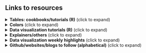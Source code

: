 ## Links to resources

<details>
  <summary><b>Tables: cookbooks/tutorials (R)</b> (click to expand)</summary>

<!-- toc -->

* [RStudio Community Table Gallery](https://www.rstudio.com/blog/rstudio-community-table-gallery/) (lots of tables with #rstats code)  
* [{gt}](https://gt.rstudio.com/), [{gtExtras}](https://jthomasmock.github.io/gtExtras/) 
  * Rich Iannone || Making Beautiful Tables with {gt} || RStudio [YT video](https://www.youtube.com/watch?v=z0UGmMOxl-c)
  * Richard Iannone || {gt} Intendo Game Data Project Walkthrough || RStudio] [YT video](https://www.youtube.com/watch?v=aPRVzk9pvno)
  * {gt} tables using #TidyTuesday data | RStudio: [Digital Publications](https://twitter.com/riannone/status/1511387252903010305), [Crosswords](https://twitter.com/rstudio/status/1529138398849810432), [Eurovision](https://twitter.com/kierisi/status/1534204134215548928) by [Jesse Mostipak](https://twitter.com/kierisi/status/1512798946778886144) and [Richard Iannone](https://twitter.com/riannone)
  * [Embedding custom HTML in gt tables](https://themockup.blog/posts/2020-10-31-embedding-custom-features-in-gt-tables/) by [Tom Mock](https://twitter.com/thomas_mock)
  * [Getting started with {gt} tables](https://nrennie.rbind.io/blog/2022-04-21-getting-started-with-gt-tables/) by [Nicola Rennie](https://twitter.com/nrennie35)
  * [Riding tables with {gt} and {gtExtras} tutorial](https://bjnnowak.netlify.app/2021/10/04/r-beautiful-tables-with-gt-and-gtextras/) by [Benjamin Nowak](https://twitter.com/BjnNowak)
  * Tables ([1](https://twitter.com/thomas_mock/status/1478485656552812549), [2](https://twitter.com/thomas_mock/status/1454213303065096200), [3](https://twitter.com/thomas_mock/status/1440352188102942721), [4](https://twitter.com/thomas_mock/status/1437792802495139852), [5](https://twitter.com/thomas_mock/status/1442541043019390982)) by [Tom Mock](https://twitter.com/thomas_mock)
  *  RStudio table contest 2021 {gt} [tutorial](https://rpubs.com/JackDavison/gt-openair) by [Jack Davison](https://twitter.com/JDavison_) 
  *  RStudio table contest 2020 {gt} [tutorial](https://rpubs.com/kaustav/table_contest_2020) by [Kaustav Sen](https://twitter.com/kustav_sen)
* [reactable](https://glin.github.io/reactable/), [{reactablefmtr}](https://kcuilla.github.io/reactablefmtr/) 
    * [{reactablefmtr} cookbook](https://kcuilla.github.io/reactablefmtr/articles/reactablefmtr_cookbook.html) by [Kyle Cuilla](https://twitter.com/kc_analytics)
    * #TidyTuesday tables ([1](https://twitter.com/schmid_07/status/1480915022041788418), [2](https://twitter.com/schmid_07/status/1488596892242124800)) by [Bill Schmid](https://twitter.com/schmid_07)
    * #TidyTuesday Axios Harris Poll [table](https://twitter.com/geokaramanis/status/1532662340826583040) by [Georgios Karamanis](https://twitter.com/geokaramanis)

<!-- toc -->
 
<!-- tocstop -->
</details>


<details>
  <summary><b>Colors</b> (click to expand)</summary>

<!-- toc -->
* [4 Ways to use colors in ggplot more efficiently](https://albert-rapp.de/post/2022-02-19-ggplot2-color-tips-from-datawrapper/) by [Albert Rapp](https://twitter.com/rappa753)
* [Color Contrast Tools - Policy Viz](https://policyviz.com/resources/color-contrast-tools/) by [Jon Schwabish](https://twitter.com/jschwabish/status/1540093419405643779)   
* [Lisa Charlotte Muth](https://twitter.com/lisacmuth) in [Datawrapper Blog](https://blog.datawrapper.de/)
  * [An alternative to pink & blue: Colors for gender data](https://blog.datawrapper.de/gendercolor/)
  * [How to pick more beautiful colors for your data visualizations](https://blog.datawrapper.de/beautifulcolors/)
  * [A detailed guide to colors in data vis style guides](https://blog.datawrapper.de/colors-for-data-vis-style-guides/)
  * [When to use sequential and when to use diverging color scales](https://blog.datawrapper.de/diverging-vs-sequential-color-scales/)
* [List of 20 Simple, Distinct Colors](https://sashamaps.net/docs/resources/20-colors/) by Sasha Trubetskoy (h/t [Georgios Karamanis](https://twitter.com/geokaramanis))  
* [Very Peri Pantone 2022 Divergence for Data Visualization](https://nightingaledvs.com/very-peri-pantone-2022-divergence-for-data-visualization/) by Theresa-Marie Rhyne (nightingaledvs.com)  
* Twitter:
  * Moriah Taylor's [Twitter thread](https://twitter.com/moriah_taylor58/status/1395431000977649665?ref_src=twsrc%5Etfw%7Ctwcamp%5Etweetembed%7Ctwterm%5E1395431000977649665%7Ctwgr%5E%7Ctwcon%5Es1_&ref_url=https%3A%2F%2Fwww.r-bloggers.com%2F2021%2F12%2Ftop-21-rstats-tweets-of-2021%2F) on Colors in R
  * Cédric Scherer's [Twitter post](https://twitter.com/CedScherer/status/1426154575858442245) on Extending colors in R 
  * [Idescribled's [Twitter post](https://twitter.com/Indescribled/status/1426315389336686599) on Extending colors in R 
  * Cédric Scherer's [Twitter thread](https://twitter.com/CedScherer/status/1526819424136843264) on color palette examples (sequential, diverging, rainbow, qualitative) 
<!-- toc -->
 
<!-- tocstop -->
</details>    
    
    
<details>
  <summary><b>Data visualization tutorials (R)</b> (click to expand)</summary>

<!-- toc -->
* [Add a semi-transparent overlay to an image with {magick}](https://themockup.blog/posts/2022-06-22-magick-overlay/) by [Tom Mock](https://twitter.com/thomas_mock/status/1539950648778694658) 
* Collection of ggplot2 tutorials by Cédric Scherer [Twitter thread](https://twitter.com/CedScherer/status/1441126976870252548?s=20)  
* [Combining inset plots with facets using ggplot](https://clarewest.github.io/blog/post/2019-08-27-combining-inset-plots-with-facets-using-ggplot/) by [Clare West](https://twitter.com/claree_west)
* [Cool Word Clouds in R](https://spencerschien.info/post/data_viz_how_to/dense_word_clouds/) by [Spencer Schien](https://twitter.com/MrPecners)
* [Create an Extended Dumbbell Plot in R with ggplot2](https://toebr.github.io/ggplot2_extended_dumbbell_plot_tutorial/) by [Tobias Stalder](https://twitter.com/toeb18)
* [Creating flowcharts with {ggplot2}](https://nrennie.rbind.io/blog/2022-06-06-creating-flowcharts-with-ggplot2/) by [Nicola Rennie](https://twitter.com/nrennie35/status/1534121769409605637)  
* [Custom colour palettes for {ggplot2}](https://www.jumpingrivers.com/blog/custom-colour-palettes-for-ggplot2/) by [Nicola Rennie](https://twitter.com/nrennie35/status/1539976756320382980)   
* [Customize the axis scales for individual ggplot facets](https://genchanghsu.github.io/ggGallery/posts/2021-09-11-post-7-customize-the-axis-scales-for-individual-facets/) by Gen-Chang Hsu
* [Exploring other ggplot2 geoms](https://ivelasq.rbind.io/blog/other-geoms/) by [Isabella Velásquez](https://twitter.com/ivelasq3)
* [How to use Fonts and Icons in ggplot](https://albert-rapp.de/post/2022-03-04-fonts-and-icons/) by [Albert Rapp](https://twitter.com/rappa753)
* [How to use multiple colour scales in ggplot with {ggnewscale}](https://gradientdescending.com/how-to-use-multiple-color-scales-in-ggplot-with-ggnewscale/) by [Dan Oehm](https://twitter.com/danoehm/status/1536227644395909120) 
* [Hybrid map: Chloropleth X Time series](https://bjnnowak.netlify.app/2021/09/28/r-hybrid-map-chlorpleth-x-time-series/) by [Benjamin Nowak](https://twitter.com/BjnNowak)
* [Mapping isochrones in {ggplot2}](https://jamiehudson.netlify.app/post/) by [Jamie Hudson](https://twitter.com/Jamie_Bio)
* [Network analysis with {tidygraph}](https://bjnnowak.netlify.app/2021/09/30/r-network-analysis-with-tidygraph/) by [Benjamin Nowak](https://twitter.com/BjnNowak)
* [Plot RGB satellite imagery in true-color with ggplot2 in R](https://medium.com/@tobias.stalder.geo/plot-rgb-satellite-imagery-in-true-color-with-ggplot2-in-r-10bdb0e4dd1f) by [Tobias Stalder](https://twitter.com/toeb18/status/1532455477166194688)
* [Quick and easy ways to deal with long labels in ggplot2](https://www.andrewheiss.com/blog/2022/06/23/long-labels-ggplot/) by [Andrew Heiss](https://twitter.com/andrewheiss/status/1540084026685497345)  
* Route finding (sfnetwork vignettes) [Twitter post](https://twitter.com/quite_grey/status/1411785842520203266) by not quite my grey (@quite_grey)
* [Short tutorial on how to create small spatial multiples with #rstats](https://twitter.com/shinysci/status/1541119104395780096) by [Marco Sciaini @shinysci](https://twitter.com/shinysci)  
* Using thumbnails in ggplot2 [Twitter post](https://twitter.com/quite_grey/status/1486294048151326726) by not quite my grey (@quite_grey)
* Recreations
  * [Starting 2022 Off With A Fairly Complex {ggplot2} Recreation Plot](https://rud.is/b/2022/01/04/starting-2022-off-with-a-fairly-complex-ggplot2-recreation-plot/) by [Bob Rudis](https://twitter.com/hrbrmstr)
  * [Recreating the New York Times COVID-19 Spiral Graph](https://bydata.github.io/nyt-corona-spiral-chart/) by [Ansgar Wolsing](https://twitter.com/_ansgar)
* [Storytelling in ggplot using rounded rectangles](https://albert-rapp.de/post/2022-05-01-use-grobs-to-get-rounded-corners/) by by [Albert Rapp](https://twitter.com/rappa753)
* [The R Graph Gallery](https://r-graph-gallery.com/)
  * [Line chart with labels at end of lines](https://r-graph-gallery.com/web-line-chart-with-labels-at-end-of-line.html) by [Cédric Scherer](https://twitter.com/CedScherer) on [R Graph Gallery](https://r-graph-gallery.com/)
  * [Time series with conditional area fill and geofaceting in ggplot2](https://r-graph-gallery.com/web-line-chart-with-labels-at-end-of-line.html) by [Georgios Karamanis](https://twitter.com/geokaramanis) on [R Graph Gallery](https://r-graph-gallery.com/)  
* Visualising distributions
  * {ggdist} [articles](https://mjskay.github.io/ggdist/index.html) by [Matthew Kay](https://twitter.com/mjskay) 
  * {gghalves} [vignette](https://erocoar.github.io/gghalves/) by Frederik Tiedemann
  * [ggdist: Make a Raincloud Plot to Visualize Distribution in ggplot2](https://www.r-bloggers.com/2021/07/ggdist-make-a-raincloud-plot-to-visualize-distribution-in-ggplot2/) by Business Science in R bloggers 
  * [Beyond Bar and Box Plots](https://z3tt.github.io/beyond-bar-and-box-plots/) by [Cédric Scherer](https://twitter.com/CedScherer)
  * [Visualising distributions with raincloud plots (and how to create them with ggplot2)](https://www.cedricscherer.com/2021/06/06/visualizing-distributions-with-raincloud-plots-and-how-to-create-them-with-ggplot2/)
  * Nicola Rennie's [twitter post](https://twitter.com/nrennie35/status/1514996175753125888) for #30DayChartChallenge #Day15 
* Visualising uncertainty 
  * [Uncertainty Examples](https://github.com/mjskay/uncertainty-examples) by [Matthew Kay](https://twitter.com/mjskay)
  * Tidydata and Bayesian analysis making uncertainty visualization fun ([Youtube video](https://www.youtube.com/watch?v=vqzO-9LSoG4&t=2s))
  * A biased tour of uncertainty visualization zoo ([Youtube video](https://www.youtube.com/watch?v=E1kSnWvqCw0&t=1780s))
  * [Visualizing the Uncertainty in Data](https://flowingdata.com/2018/01/08/visualizing-the-uncertainty-in-data/) by [Nathan Yau](http://twitter.com/flowingdata)
  * [16 Visualizing uncertainty](https://clauswilke.com/dataviz/visualizing-uncertainty.html) in [Fundamentals of Data Visualization book by Claus O. Wilke](https://clauswilke.com/dataviz/)
 <!-- toc -->
 
<!-- tocstop -->
</details> 

<details>
  <summary><b>Explainers/others</b> (click to expand)</summary>

<!-- toc -->
* #TidyTuesday screencasts, [R Screencasts](https://www.rscreencasts.com/)
* A curated list of awesome rayshader and rayrender resources and shiny things on [github](https://github.com/marcosci/awesome-rayshader-rayrender) by [Marco Sciaini](https://twitter.com/shinysci)
* [Analysis of the voting patterns with widyr](https://twitter.com/juliasilge/status/1532862734487785474) by [Julia Silge](https://twitter.com/juliasilge)
* [dataviz-inspiration.com](https://www.dataviz-inspiration.com/) by [Yan Holtz @R_Graph_Gallery](https://twitter.com/R_Graph_Gallery)
* [Creating a blog with Quarto in 10 steps](https://beamilz.com/posts/2022-06-05-creating-a-blog-with-quarto/) by [Beatriz Milz](https://twitter.com/BeaMilz/status/1533534492702408704)
* Data viz challenges
    * 30DayChartChallenge 2022 [website](https://30daychartchallenge.org/twentytwo/)
    * 30DayChartChallenge 2021: rstats edition [github](https://github.com/dominicroye/rstats-chart-challenge-2021)
    * 30DayMapChallenge [website](https://30daymapchallenge.com/)
    * 30DayMapChallenge 2022 rstats map gallery [website](https://david.frigge.nz/3RDayMapChallenge/maps.html) 
* [Expansion for discrete scale](https://github.com/ch-bu/ggplot2-fundamentals/blob/main/cheatsheets/09_ggplot2_fundamentals_cheatsheet_expansion_discrete.pdf) by [Christian Burkhart](https://twitter.com/ChBurkhartk)
* [Free DataViz Tools & Resources](https://policyviz.com/2022/02/14/free-dataviz-tools-resources/) blog post on [Policy Viz](https://policyviz.com/) 
* [Mistakes, we’ve drawn a few](https://medium.economist.com/mistakes-weve-drawn-a-few-8cdd8a42d368) article by Sarah Leo
* [R vs Python — Live Stream Analysis](https://amitlevinson.com/blog/r-and-python/) by [Amit Grinson @Amit_Levinson](https://twitter.com/Amit_Levinson/status/1532439223952887812)
* [RMarkdown for Reproducible Reporting](https://twitter.com/thomas_mock/status/1519405395177086983) by [Tom Mock](https://twitter.com/thomas_mock)
* [Relative coordinates or NPC in ggplot2](https://www.christophenicault.com/post/npc_ggplot2/) by [Christophe Nicault](https://twitter.com/cnicault)
* [Script](https://twitter.com/thomas_mock/status/1531318119016370177) to get all the functions in a #RStats package and their arguments by Tom Mock (@thomas_mock)
* [Sharing nice code with addins and IDE tools](https://luisdva.github.io/rstats/cleaner-code/) by [Luis D. Verde Arregoitia](https://twitter.com/LuisDVerde)
* [Slides on redundant coding](https://twitter.com/ClausWilke/status/1382451822053314562) by [Claus Wilke](https://twitter.com/ClausWilke)  
* [Tutorial](https://rpubs.com/haleyepperlyfox/916671) on web scraping data from interactive maps using R and rvest package by [Haley Epperly](https://twitter.com/haley_fox_epp)  
* [Understanding text size and resolution in ggplot2](https://www.christophenicault.com/post/understand_size_dimension_ggplot2/) by [Christophe Nicault](https://twitter.com/cnicault)
* Twitter:
  * @cararthompson [thread](https://twitter.com/cararthompson/status/1511812876016799758) on rstats tips for #30DayChartChallenge
  * @CedScherer [thread](https://twitter.com/CedScherer/status/1493345985958924291) on annotations.
  * @CedScherer [thread](https://twitter.com/CedScherer/status/1513997439157649408) #30DayChartChallenge #Day12 theme day: Economist theme, contains data visualization comparisions 
  * @VictimOfMaths [thread](https://twitter.com/VictimOfMaths/status/1514220648524046340) on his #30DayChartChallenge #Day12 data visualization
  * @FilmicAesthetic [thread](https://twitter.com/FilmicAesthetic/status/1512072560715784196) on data visuals inspiring books
  * @FilmicAesthetic [thread](https://twitter.com/FilmicAesthetic/status/1537535639100567555) on ggplot2 legend shapes
  * @shinysci [thread](https://twitter.com/shinysci/status/1541831867388858368) on how to use #rstats in #GitHub actions to scrape and store data online and then process it ... the #rspatial way
  * @Valen10Francois [thread](https://twitter.com/valen10francois/status/1524040709862576131?s=21&t=TRQljRvuYXzrmKPaNZ3djQ) on old historic maps overlap with modern political maps (h/t [Georgios Karamanis](https://twitter.com/geokaramanis))
  * [@WeAreRLadies](https://twitter.com/WeAreRLadies) tips/ideas/analysis 
    * [day 1](https://twitter.com/WeAreRLadies/status/1515876540394852354), [day 2](https://twitter.com/WeAreRLadies/status/1516256907836674053), [day 3](https://twitter.com/WeAreRLadies/status/1516671536497045506), [day 4](https://twitter.com/WeAreRLadies/status/1516997091109015552), [day 5](https://twitter.com/WeAreRLadies/status/1517402976062967808), [day 6](https://twitter.com/WeAreRLadies/status/1517749920262160384) twitter thread
        * [Code](https://github.com/emitanaka/wearerladies) on Github

 <!-- toc -->
 
<!-- tocstop -->
</details>     

<details>
  <summary><b>Data visualization weekly highlights</b> (click to expand)</summary>

<!-- toc -->  

* [AnyChart DataViz Weekly](https://www.anychart.com/blog/category/data-visualization-weekly/)
* [Datawrapper Dispatch](https://blog.datawrapper.de/category/data-vis-dispatch/)
* [Navigating The Dataverse By ANNAPURANI VAIDYANATHAN](https://www.getrevue.co/profile/NavigatingTheDataverse)
* [The Moksha Roundup](https://mokshadata.studio/roundup/)
* [R Weekly](https://rweekly.org/) 

 <!-- toc -->
 
<!-- tocstop -->
</details>  

<details>
  <summary><b>Github/websites/blogs to follow (alphabetical)</b> (click to expand)</summary>

<!-- toc -->  

* Abdoul Madjid [Github](https://github.com/AbdoulMa)
* Albert Rapp [Website](https://albert-rapp.de/post/)
* Amit Levinson [Github](https://github.com/AmitLevinson), [blog](https://amitlevinson.com/)
* Andy Baker [Github](https://github.com/AndyABaker)
* Ansgar Wolsing [Github](https://github.com/bydata)
* Benjamin Nowak [Github](https://github.com/BjnNowak), [blog](https://bjnnowak.netlify.app/) 
* Cara Thompson [Github](https://github.com/cararthompson)
* Cédric Scherer [Github](https://github.com/z3tt), [blog](https://www.cedricscherer.com/)
* Charlie Gallagher [Github](https://github.com/charlie-gallagher)
* Christian Gebhard [Github](https://github.com/nucleic-acid) ,[blog](https://jollydata.blog/blog.html)
* Christophe Nicault [Github](https://github.com/cnicault), [website](https://www.christophenicault.com/articles/) 
* Colin Angus [Github](https://github.com/VictimOfMaths)
* Dan @FilmicAesthetic [Github](https://github.com/filmicaesthetic)
* Daniel Oehm [website](http://gradientdescending.com/)
* Dr. Dominic Royé [Github](https://github.com/dominicroye), [blog](https://dominicroye.github.io/en/)
* Federica Gazzelloni [Github](https://github.com/Fgazzelloni), [blog](https://federicagazzelloni.netlify.app/blog/)
* Fiona Lee [Github](https://github.com/fi-lees) for #TidyTuesday data visualization walkthroughs
* Georgios Karamanis [Github](https://github.com/gkaramanis), [blog](https://karaman.is/blog)
* Hugh Graham [Github](https://github.com/h-a-graham)
* Ícaro Bernardes [Github](https://github.com/IcaroBernardes)
* Iker Rivas-González [Github](https://github.com/rivasiker)
* Isabella Velásquez [blog](https://ivelasq.rbind.io/)
* Isaac Arroyo [Github](https://github.com/isaacarroyov)
* Jack Davison [Github](https://github.com/jack-davison)
* Jake Kaupp [Github](https://github.com/jkaupp)
* Jamie Hudson [Github](https://github.com/HudsonJamie), [website](https://jamiehudson.netlify.app/post/)
* Javier Tamayo-Leiva [Github](https://github.com/TamayoLeivaJ)
* Jonathan Kitt [Github](https://github.com/KittJonathan)
* Julia Silge [blog](https://juliasilge.com/blog/)
* Katie Press [blog](https://kpress.dev/blog/tidy-tuesday-nyt-bestsellers/)
* Kaustav Sen [Github](https://github.com/kaustavSen)
* Kyle Cuilla [website](https://uncharteddata.netlify.app/)
* Lisa DeBruine [#30DayChartChallenge tutorials](https://debruine.github.io/30DCC-2022/)
* Lisa Lendway [blog](https://lisalendway.netlify.app/blog.html)
* Luis D. Verde Arregoitia [website](https://luisdva.github.io/)
* Luis Freites [Github](https://github.com/luisfrein), [blog](https://luisdva.github.io/)
* Marco Sciaini @shinysci [Github](https://github.com/marcosci)  
* Margaret Siple [Github](https://github.com/mcsiple)
* Milos Popovic [blog](https://milospopovic.net/blog/) for map tutorials 
* Near and Distant [Github](https://github.com/NearAndDistant), [blog](https://nearanddistant.co.uk/)
* Nicola Rennie [Github](https://github.com/nrennie), [blog](https://nrennie.rbind.io/blog/)
* Pablo Alvarez [Github](https://github.com/Pablo-Alvarez-Baeza)
* Richard Vogg [Github](https://github.com/richardvogg), [blog](https://r-vogg-blog.netlify.app/)
* Shannon Pileggi [PipingHotData - blog](https://www.pipinghotdata.com/blog.html)
* Spencer Schien [Github](https://github.com/Pecners), [website](https://spencerschien.info/)
* Tanya Shapiro [Github](https://github.com/tashapiro), [website](https://www.tanyashapiro.com/interactive-visuals)
* Thom-Ivar van Dijk [Github](https://github.com/TIvanDijk)
* Tom Mock [Github](https://github.com/jthomasmock), [The Mockup Blog](https://themockup.blog) 
 
 <!-- toc -->
 
<!-- tocstop -->
</details>  
